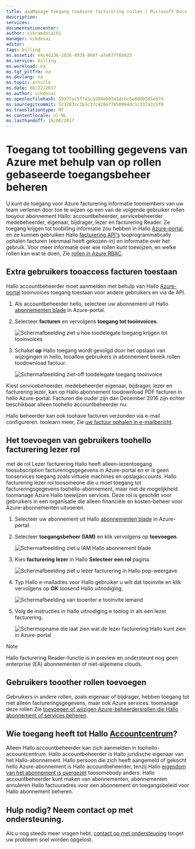 ```yaml
---
title: aaaManage toegang tooAzure facturering rollen | Microsoft Docs
description: 
services: 
documentationcenter: 
author: vikramdesai01
manager: vikdesai
editor: 
tags: billing
ms.assetid: e4c4d136-2826-4938-868f-a7e67ff6b025
ms.service: billing
ms.workload: na
ms.tgt_pltfrm: na
ms.devlang: na
ms.topic: article
ms.date: 08/22/2017
ms.author: vikdesai
ms.openlocfilehash: 5937fac5ffa5ca204eb03a1dcbc5e800b3d5eb74
ms.sourcegitcommit: 523283cc1b3c37c428e77850964dc1c33742c5f0
ms.translationtype: MT
ms.contentlocale: nl-NL
ms.lasthandoff: 10/06/2017
---
```

# <a name="manage-access-toobilling-information-for-azure-using-role-based-access-control"></a>Toegang tot toobilling gegevens van Azure met behulp van op rollen gebaseerde toegangsbeheer beheren

U kunt de toegang voor Azure facturering informatie toomembers van uw team verlenen door toe te wijzen op een van de volgende gebruiker rollen tooyour abonnement Hallo: accountbeheerder, servicebeheerder medebeheerder, eigenaar, bijdrager, lezer en facturering Reader. Ze toegang krijgen tot toobilling informatie zou hebben in Hallo [Azure-portal](https://portal.azure.com/), en ze kunnen gebruiken Hallo [facturering API's](billing-usage-rate-card-overview.md) tooprogrammatically ophalen facturen (eenmaal heeft gekozen-in) en informatie over het gebruik. Voor meer informatie over wie rollen kunt toewijzen, en welke rollen kan wat te doen, Zie [rollen in Azure RBAC](../active-directory/role-based-access-built-in-roles.md).

## <a name="opt-in"></a>Extra gebruikers tooaccess facturen toestaan

Hallo accountbeheerder moet aanmelden met behulp van Hallo [Azure-portal](https://portal.azure.com/) tooinvoices toegang toestaan voor andere gebruikers en via de API.

1. Als accountbeheerder hello, selecteer uw abonnement uit Hallo [abonnementen blade](https://portal.azure.com/#blade/Microsoft_Azure_Billing/SubscriptionsBlade) in Azure-portal.

1. Selecteer **facturen** en vervolgens **toegang tot tooinvoices**.

    ![Schermafbeelding ziet u hoe toodelegate toegang krijgen tot tooinvoices](./media/billing-manage-access/AA-optin.png)

1. Schakel **op** Hallo toegang wordt gevolgd door het opslaan van wijzigingen in hello, tooallow gebruikers in abonnement bereik rollen toodownload factuur.

    ![Schermafbeelding ziet-off toodelegate toegang tooinvoice](./media/billing-manage-access/AA-optinAllow.png)

Kiest servicebeheerder, medebeheerder eigenaar, bijdrager, lezer en facturering lezer, kan op Hallo abonnement toodownload PDF facturen in hello Azure-portal. Facturen die ouder zijn dan December 2016 zijn echter beschikbaar alleen toohello accountbeheerder nu.

Hallo beheerder kan ook toohave facturen verzonden via e-mail configureren. toolearn meer, Zie [uw factuur ophalen in e-mailbericht](billing-download-azure-invoice-daily-usage-date.md).

## <a name="adding-users-toohello-billing-reader-role"></a>Het toevoegen van gebruikers toohello facturering lezer rol

met de rol Lezer facturering Hallo heeft alleen-lezentoegang toosubscription factureringsgegevens in Azure-portal en er is geen tooservices toegang zoals virtuele machines en opslagaccounts. Hallo facturering lezer rol toosomeone die u moet toegang tot factureringsgegevens toohello-abonnement, maar niet de mogelijkheid toomanage Azure Hallo toewijzen services. Deze rol is geschikt voor gebruikers in een organisatie die alleen financiële en kosten-beheer voor Azure-abonnementen uitvoeren.

1. Selecteer uw abonnement uit Hallo [abonnementen blade](https://portal.azure.com/#blade/Microsoft_Azure_Billing/SubscriptionsBlade) in Azure-portal.

1. Selecteer **toegangsbeheer (IAM)** en klik vervolgens op **toevoegen**.

    ![Schermafbeelding ziet u IAM Hallo abonnement blade](./media/billing-manage-access/select-iam.PNG)

1. Kies **facturering lezer** in Hallo **Selecteer een rol** pagina.

    ![Schermafbeelding ziet u lezer facturering in Hallo pop-weergave](./media/billing-manage-access/select-roles.PNG)

1. Typ Hallo e-mailadres voor Hallo gebruiker u wilt dat tooinvite en klik vervolgens op **OK** toosend Hallo uitnodiging.

    ![Schermafbeelding van tooenter e tooinvite iemand](./media/billing-manage-access/add-user.PNG)

1. Volg de instructies in Hallo uitnodiging e toolog in als een lezer facturering.

    ![Schermopname die laat zien wat de lezer facturering Hallo kunt zien in Azure-portal](./media/billing-manage-access/billing-reader-view.png)

> [!NOTE]
> Hallo facturering Reader-functie is in preview en ondersteunt nog geen enterprise (EA) abonnementen of niet-algemene clouds.

## <a name="adding-users-tooother-roles"></a>Gebruikers tooother rollen toevoegen

Gebruikers in andere rollen, zoals eigenaar of bijdrager, hebben toegang tot niet alleen factureringsgegevens, maar ook Azure services. toomanage deze rollen Zie [toevoegen of wijzigen Azure-beheerdersrollen die Hallo abonnement of services beheren](billing-add-change-azure-subscription-administrator.md).

## <a name="who-can-access-hello-account-centerhttpsaccountwindowsazurecom"></a>Wie toegang heeft tot Hallo [Accountcentrum](https://account.windowsazure.com)?

Alleen Hallo accountbeheerder kan zich aanmelden in toohello-accountcentrum. Hallo accountbeheerder is Hallo juridische eigenaar van het Hallo-abonnement. Hallo persoon die zich heeft aangemeld of gekocht hello Azure-abonnement is Hallo accountbeheerder, tenzij Hallo [eigendom van het abonnement is overgezet](billing-subscription-transfer.md) toosomebody anders. Hallo accountbeheerder kunt maken van abonnementen, abonnementen annuleren Hallo factuuradres voor een abonnement en toegangsbeleid voor Hallo abonnement beheren.

## <a name="need-help-contact-support"></a>Hulp nodig? Neem contact op met ondersteuning.

Als u nog steeds meer vragen hebt, [contact op met ondersteuning](https://portal.azure.com/?#blade/Microsoft_Azure_Support/HelpAndSupportBlade) tooget uw probleem snel worden opgelost.
